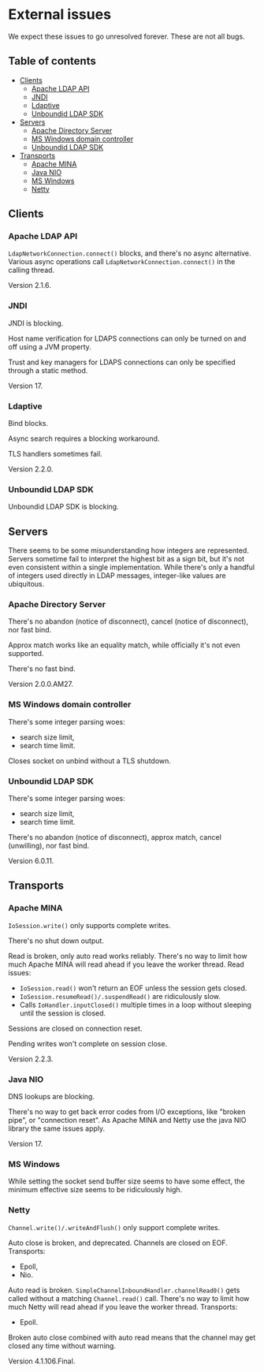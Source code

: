 # External issues

We expect these issues to go unresolved forever.
These are not all bugs.

## Table of contents

- [Clients](#clients)
  - [Apache LDAP API](#apache-ldap-api)
  - [JNDI](#jndi)
  - [Ldaptive](#ldaptive)
  - [Unboundid LDAP SDK](#unboundid-ldap-sdk)
- [Servers](#servers)
  - [Apache Directory Server](#apache-directory-server)
  - [MS Windows domain controller](#ms-windows-domain-controller)
  - [Unboundid LDAP SDK](#unboundid-ldap-sdk-1)
- [Transports](#transports)
  - [Apache MINA](#apache-mina)
  - [Java NIO](#java-nio)
  - [MS Windows](#ms-windows)
  - [Netty](#netty)

## Clients

### Apache LDAP API

`LdapNetworkConnection.connect()` blocks, and there's no async alternative.
Various async operations call `LdapNetworkConnection.connect()` in the calling thread.

Version 2.1.6.

### JNDI

JNDI is blocking.

Host name verification for LDAPS connections can only be turned on and off using a JVM property.

Trust and key managers for LDAPS connections can only be specified through a static method.

Version 17.

### Ldaptive

Bind blocks.

Async search requires a blocking workaround.

TLS handlers sometimes fail.

Version 2.2.0.

### Unboundid LDAP SDK

Unboundid LDAP SDK is blocking.

## Servers

There seems to be some misunderstanding how integers are represented.
Servers sometime fail to interpret the highest bit as a sign bit,
but it's not even consistent within a single implementation.
While there's only a handful of integers used directly in LDAP messages, integer-like values are ubiquitous.

### Apache Directory Server

There's no abandon (notice of disconnect), cancel (notice of disconnect), nor fast bind.

Approx match works like an equality match, while officially it's not even supported.

There's no fast bind.

Version 2.0.0.AM27.

### MS Windows domain controller

There's some integer parsing woes:
- search size limit,
- search time limit.

Closes socket on unbind without a TLS shutdown.

### Unboundid LDAP SDK

There's some integer parsing woes:
- search size limit,
- search time limit.

There's no abandon (notice of disconnect), approx match, cancel (unwilling), nor fast bind.

Version 6.0.11.

## Transports

### Apache MINA

`IoSession.write()` only supports complete writes.

There's no shut down output.

Read is broken, only auto read works reliably.
There's no way to limit how much Apache MINA will read ahead if you leave the worker thread.
Read issues:
- `IoSession.read()` won't return an EOF unless the session gets closed.
- `IoSession.resumeRead()/.suspendRead()` are ridiculously slow.
- Calls `IoHandler.inputClosed()` multiple times in a loop without sleeping until the session is closed.

Sessions are closed on connection reset.

Pending writes won't complete on session close.

Version 2.2.3.

### Java NIO

DNS lookups are blocking.

There's no way to get back error codes from I/O exceptions, like "broken pipe", or "connection reset".
As Apache MINA and Netty use the java NIO library the same issues apply.

Version 17.

### MS Windows

While setting the socket send buffer size seems to have some effect,
the minimum effective size seems to be ridiculously high.

### Netty

`Channel.write()/.writeAndFlush()` only support complete writes.

Auto close is broken, and deprecated.
Channels are closed on EOF.
Transports:
- Epoll,
- Nio.

Auto read is broken.
`SimpleChannelInboundHandler.channelRead0()` gets called without a matching `Channel.read()` call.
There's no way to limit how much Netty will read ahead if you leave the worker thread.
Transports:
- Epoll.

Broken auto close combined with auto read means that the channel may get closed any time without warning.

Version 4.1.106.Final.